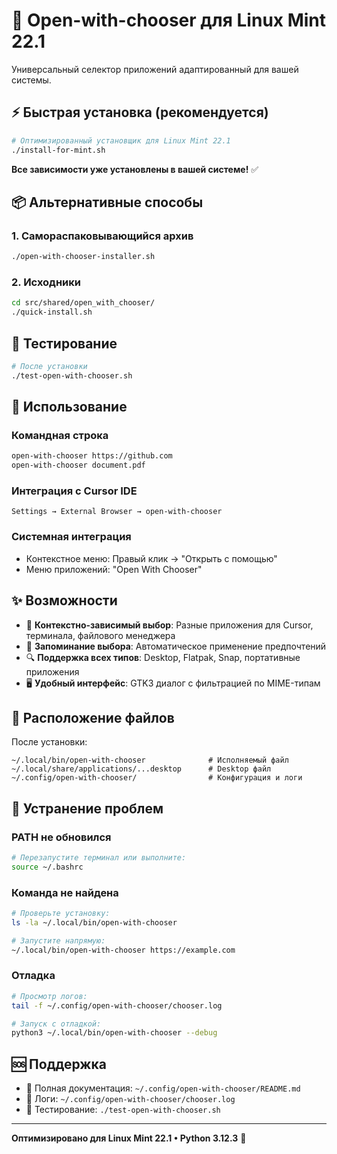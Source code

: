 # 🚀 Open-with-chooser для Linux Mint 22.1

Универсальный селектор приложений адаптированный для вашей системы.

## ⚡ Быстрая установка (рекомендуется)

```bash
# Оптимизированный установщик для Linux Mint 22.1
./install-for-mint.sh
```

**Все зависимости уже установлены в вашей системе!** ✅

## 📦 Альтернативные способы

### 1. Самораспаковывающийся архив
```bash
./open-with-chooser-installer.sh
```

### 2. Исходники
```bash
cd src/shared/open_with_chooser/
./quick-install.sh
```

## 🧪 Тестирование

```bash
# После установки
./test-open-with-chooser.sh
```

## 📖 Использование

### Командная строка
```bash
open-with-chooser https://github.com
open-with-chooser document.pdf
```

### Интеграция с Cursor IDE
```
Settings → External Browser → open-with-chooser
```

### Системная интеграция
- Контекстное меню: Правый клик → "Открыть с помощью"
- Меню приложений: "Open With Chooser"

## ✨ Возможности

- 🎯 **Контекстно-зависимый выбор**: Разные приложения для Cursor, терминала, файлового менеджера
- 🧠 **Запоминание выбора**: Автоматическое применение предпочтений
- 🔍 **Поддержка всех типов**: Desktop, Flatpak, Snap, портативные приложения
- 🖥️ **Удобный интерфейс**: GTK3 диалог с фильтрацией по MIME-типам

## 📂 Расположение файлов

После установки:
```
~/.local/bin/open-with-chooser              # Исполняемый файл
~/.local/share/applications/...desktop      # Desktop файл
~/.config/open-with-chooser/                # Конфигурация и логи
```

## 🔧 Устранение проблем

### PATH не обновился
```bash
# Перезапустите терминал или выполните:
source ~/.bashrc
```

### Команда не найдена
```bash
# Проверьте установку:
ls -la ~/.local/bin/open-with-chooser

# Запустите напрямую:
~/.local/bin/open-with-chooser https://example.com
```

### Отладка
```bash
# Просмотр логов:
tail -f ~/.config/open-with-chooser/chooser.log

# Запуск с отладкой:
python3 ~/.local/bin/open-with-chooser --debug
```

## 🆘 Поддержка

- 📖 Полная документация: `~/.config/open-with-chooser/README.md`
- 📝 Логи: `~/.config/open-with-chooser/chooser.log`
- 🧪 Тестирование: `./test-open-with-chooser.sh`

---

**Оптимизировано для Linux Mint 22.1 • Python 3.12.3** 🐧
